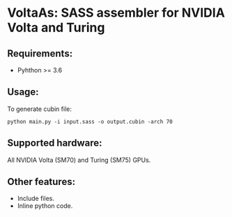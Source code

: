 # VoltaAs: SASS assembler for NVIDIA Volta and Turing

## Requirements:
* Pyhthon >= 3.6

## Usage:
To generate cubin file:
```
python main.py -i input.sass -o output.cubin -arch 70
```

## Supported hardware:
All NVIDIA Volta (SM70) and Turing (SM75) GPUs.

## Other features:
* Include files.
* Inline python code.